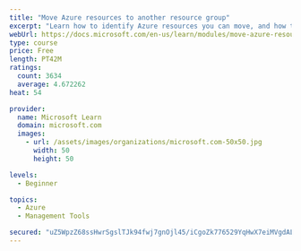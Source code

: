 ```yaml
---
title: "Move Azure resources to another resource group"
excerpt: "Learn how to identify Azure resources you can move, and how to move them to a new resource group."
webUrl: https://docs.microsoft.com/en-us/learn/modules/move-azure-resources-another-resource-group/
type: course
price: Free
length: PT42M
ratings:
  count: 3634
  average: 4.672262
heat: 54

provider:
  name: Microsoft Learn
  domain: microsoft.com
  images:
    - url: /assets/images/organizations/microsoft.com-50x50.jpg
      width: 50
      height: 50

levels:
  - Beginner

topics:
  - Azure
  - Management Tools

secured: "uZ5WpzZ68ssHwrSgslTJk94fwj7gnOjl45/iCgoZk776529YqHwX7eiMVgdALpmqU4a+jXtF7Kw1kQCAgWUSFRiB7agqrWf3BcKToJPAV0E0nTZ2YXrIUlOOFeNoxtVcgmFcjCuig/oiwnZOPJKWzy8snRYYKQ1YgHPbyopaX2k3e6KA20LwKNy72Tk9aQcNI4Wj+riQDAVaIaLQd7y9zhG8y0ma7SjeD9OOOJMncl7PY44myc++YBi812RLhNq3mk0vKhyljdg1mK7pFNHWU6aZQ7W0q59i+zEPmYiI62rWRXuGAzJnaYV6KYC8lM4GoNq6+TNQ7OxNDFds7wXx9i7kMeriQdlYGOasn0jRBSYZgljl6Ex5WRAoKg2Mj0cmc8O7giJOnEg0XNc0WVrtmoKl/b3MPnS3cUhjJk7BmPY=;lEpbhhSNb/dyrZjln4QK7Q=="
---
```


